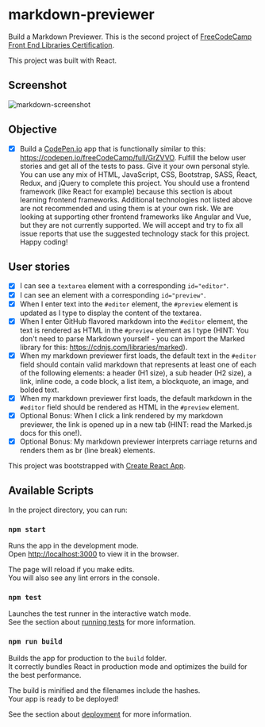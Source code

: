 # markdown-previewer

Build a Markdown Previewer. This is the second project of [FreeCodeCamp Front End Libraries Certification](https://learn.freecodecamp.org/front-end-libraries/front-end-libraries-projects/build-a-markdown-previewer/).

This project was built with React.

<!-- ## Live Demonstration

Live project link: <https://rmasianjr.github.io/markdown-previewer/> -->

## Screenshot

![markdown-screenshot](https://user-images.githubusercontent.com/37429704/50350173-3b903900-0579-11e9-89fe-5082adf1b44c.png)

## Objective

- [x] Build a [CodePen.io](https://codepen.io) app that is functionally similar to this: <https://codepen.io/freeCodeCamp/full/GrZVVO>. Fulfill the below user stories and get all of the tests to pass. Give it your own personal style. You can use any mix of HTML, JavaScript, CSS, Bootstrap, SASS, React, Redux, and jQuery to complete this project. You should use a frontend framework (like React for example) because this section is about learning frontend frameworks. Additional technologies not listed above are not recommended and using them is at your own risk. We are looking at supporting other frontend frameworks like Angular and Vue, but they are not currently supported. We will accept and try to fix all issue reports that use the suggested technology stack for this project. Happy coding!

## User stories

- [x] I can see a `textarea` element with a corresponding `id="editor"`.
- [x] I can see an element with a corresponding `id="preview"`.
- [x] When I enter text into the `#editor` element, the `#preview` element is updated as I type to display the content of the textarea.
- [x] When I enter GitHub flavored markdown into the `#editor` element, the text is rendered as HTML in the `#preview` element as I type (HINT: You don't need to parse Markdown yourself - you can import the Marked library for this: <https://cdnjs.com/libraries/marked>).
- [x] When my markdown previewer first loads, the default text in the `#editor` field should contain valid markdown that represents at least one of each of the following elements: a header (H1 size), a sub header (H2 size), a link, inline code, a code block, a list item, a blockquote, an image, and bolded text.
- [x] When my markdown previewer first loads, the default markdown in the `#editor` field should be rendered as HTML in the `#preview` element.
- [x] Optional Bonus: When I click a link rendered by my markdown previewer, the link is opened up in a new tab (HINT: read the Marked.js docs for this one!).
- [x] Optional Bonus: My markdown previewer interprets carriage returns and renders them as br (line break) elements.

This project was bootstrapped with [Create React App](https://github.com/facebook/create-react-app).

## Available Scripts

In the project directory, you can run:

### `npm start`

Runs the app in the development mode.<br>
Open [http://localhost:3000](http://localhost:3000) to view it in the browser.

The page will reload if you make edits.<br>
You will also see any lint errors in the console.

### `npm test`

Launches the test runner in the interactive watch mode.<br>
See the section about [running tests](https://facebook.github.io/create-react-app/docs/running-tests) for more information.

### `npm run build`

Builds the app for production to the `build` folder.<br>
It correctly bundles React in production mode and optimizes the build for the best performance.

The build is minified and the filenames include the hashes.<br>
Your app is ready to be deployed!

See the section about [deployment](https://facebook.github.io/create-react-app/docs/deployment) for more information.

<!-- ### `npm run eject`

**Note: this is a one-way operation. Once you `eject`, you can’t go back!**

If you aren’t satisfied with the build tool and configuration choices, you can `eject` at any time. This command will remove the single build dependency from your project.

Instead, it will copy all the configuration files and the transitive dependencies (Webpack, Babel, ESLint, etc) right into your project so you have full control over them. All of the commands except `eject` will still work, but they will point to the copied scripts so you can tweak them. At this point you’re on your own.

You don’t have to ever use `eject`. The curated feature set is suitable for small and middle deployments, and you shouldn’t feel obligated to use this feature. However we understand that this tool wouldn’t be useful if you couldn’t customize it when you are ready for it.

## Learn More

You can learn more in the [Create React App documentation](https://facebook.github.io/create-react-app/docs/getting-started).

To learn React, check out the [React documentation](https://reactjs.org/). -->
